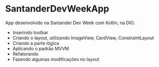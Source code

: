 # SantanderDevWeekApp
App desenvolvido na Santander Dev Week com Kotlin, na DIO.

- Inserindo toolbar
- Criando o layout, utilizando ImageView, CardView, ConstraintLayout
- Criando a parte lógica
- Aplicando o padrão MVVM
- Refatorando
- Fazendo algumas modificações no layout
